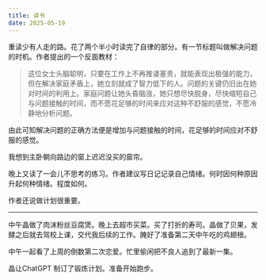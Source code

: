 ```yaml
---
title: 读书
date: 2025-05-19
---
```

重读少有人走的路。花了两个半小时读完了自律的部分。有一节标题叫做解决问题的时机。作者提出的一个反面教材：

> 这位女士头脑聪明，只要在工作上不再推诿塞责，就能表现出极强的能力，但在解决家庭矛盾上，她立刻就成了智力低下的人。问题的关键仍旧出在她对时间的利用上。家庭问题让她头昏脑涨，她只想尽快脱身，尽快缩短自己与问题接触的时间，而不愿花足够的时间来应对这种不舒服的感觉，不愿冷静地分析问题。

由此可知解决问题的正确方法便是增加与问题接触的时间，花足够的时间应对不舒服的感觉。

我想到主卧朝向路边的窗上迟迟没买的窗帘。

晚上又读了一会儿不思考的练习。作者建议写日记记录自己情绪。何时因何种原因升起何种情绪。程度如何。

作者还说做计划很重要。 

---

中午晶做了肉沫粉丝豆腐煲。晚上去超市买菜。买了打折的寿司。晶做了贝果，发酵之后就去驾校上课，交代我后续的工作。腌好了准备第二天中午吃的鸡翅根。

中午一起看了上周的倒数第二次恋爱。忙里偷闲把不良人追到了最新一集。

晶让ChatGPT 制订了锻炼计划。准备开始跑步。